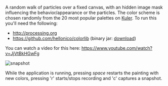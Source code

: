 A random walk of particles over a fixed canvas, with an hidden image mask influencing
the behavior/appearance or the particles. The color scheme is chosen randomly from
the 20 most popular palettes on [Kuler](https://kuler.adobe.com/). To run this you'll
need the following:

  - http://processing.org
  - https://github.com/hellonico/colorlib (binary jar: [download](http://cloud.carlos-rodrigues.com/processing/colorLib.jar))

You can watch a video for this here: https://www.youtube.com/watch?v=JjVtBkHGwFg

![snapshot](http://cloud.carlos-rodrigues.com/processing/painting-914-small.png)

While the application is running, pressing _space_ restarts the painting with new colors, pressing 'r' starts/stops recording and 'c' captures a snapshot.
